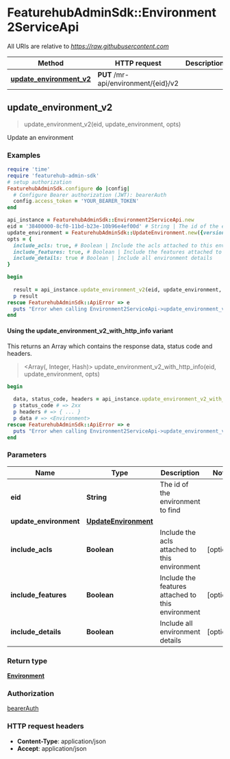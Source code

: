 # FeaturehubAdminSdk::Environment2ServiceApi

All URIs are relative to *https://raw.githubusercontent.com*

| Method | HTTP request | Description |
| ------ | ------------ | ----------- |
| [**update_environment_v2**](Environment2ServiceApi.md#update_environment_v2) | **PUT** /mr-api/environment/{eid}/v2 |  |


## update_environment_v2

> <Environment> update_environment_v2(eid, update_environment, opts)



Update an environment

### Examples

```ruby
require 'time'
require 'featurehub-admin-sdk'
# setup authorization
FeaturehubAdminSdk.configure do |config|
  # Configure Bearer authorization (JWT): bearerAuth
  config.access_token = 'YOUR_BEARER_TOKEN'
end

api_instance = FeaturehubAdminSdk::Environment2ServiceApi.new
eid = '38400000-8cf0-11bd-b23e-10b96e4ef00d' # String | The id of the environment to find
update_environment = FeaturehubAdminSdk::UpdateEnvironment.new({version: 3.56}) # UpdateEnvironment | 
opts = {
  include_acls: true, # Boolean | Include the acls attached to this environment
  include_features: true, # Boolean | Include the features attached to this environment
  include_details: true # Boolean | Include all environment details
}

begin
  
  result = api_instance.update_environment_v2(eid, update_environment, opts)
  p result
rescue FeaturehubAdminSdk::ApiError => e
  puts "Error when calling Environment2ServiceApi->update_environment_v2: #{e}"
end
```

#### Using the update_environment_v2_with_http_info variant

This returns an Array which contains the response data, status code and headers.

> <Array(<Environment>, Integer, Hash)> update_environment_v2_with_http_info(eid, update_environment, opts)

```ruby
begin
  
  data, status_code, headers = api_instance.update_environment_v2_with_http_info(eid, update_environment, opts)
  p status_code # => 2xx
  p headers # => { ... }
  p data # => <Environment>
rescue FeaturehubAdminSdk::ApiError => e
  puts "Error when calling Environment2ServiceApi->update_environment_v2_with_http_info: #{e}"
end
```

### Parameters

| Name | Type | Description | Notes |
| ---- | ---- | ----------- | ----- |
| **eid** | **String** | The id of the environment to find |  |
| **update_environment** | [**UpdateEnvironment**](UpdateEnvironment.md) |  |  |
| **include_acls** | **Boolean** | Include the acls attached to this environment | [optional] |
| **include_features** | **Boolean** | Include the features attached to this environment | [optional] |
| **include_details** | **Boolean** | Include all environment details | [optional] |

### Return type

[**Environment**](Environment.md)

### Authorization

[bearerAuth](../README.md#bearerAuth)

### HTTP request headers

- **Content-Type**: application/json
- **Accept**: application/json

